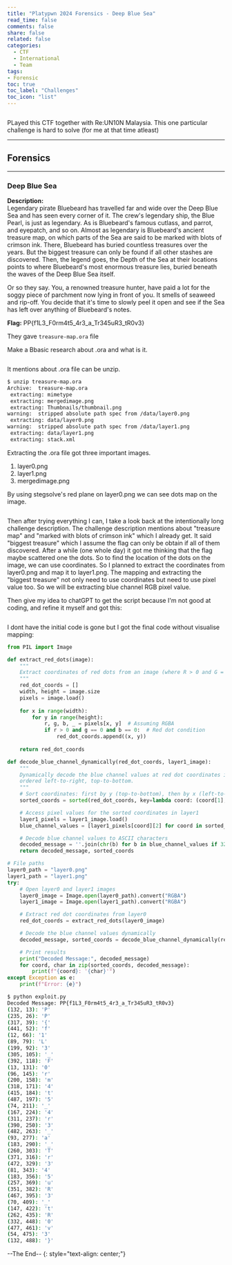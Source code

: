 ```yaml
---
title: "Platypwn 2024 Forensics - Deep Blue Sea"
read_time: false
comments: false
share: false
related: false
categories:
  - CTF
  - International
  - Team
tags:
- Forensic
toc: true
toc_label: "Challenges"
toc_icon: "list"
---
```


<img src="/assets/images/platypwn24/flag.png" alt="">

PLayed this CTF together with Re:UN10N Malaysia. This one particular challenge is hard to solve (for me at that time atleast)

---

## Forensics


---

### Deep Blue Sea
**Description:**<br>
Legendary pirate Bluebeard has travelled far and wide over the Deep Blue Sea and has seen every corner of it. The crew's legendary ship, the Blue Pearl, is just as legendary. As is Bluebeard's famous cutlass, and parrot, and eyepatch, and so on. Almost as legendary is Bluebeard's ancient treasure map, on which parts of the Sea are said to be marked with blots of crimson ink. There, Bluebeard has buried countless treasures over the years. But the biggest treasure can only be found if all other stashes are discovered. Then, the legend goes, the Depth of the Sea at their locations points to where Bluebeard's most enormous treasure lies, buried beneath the waves of the Deep Blue Sea itself.

Or so they say. You, a renowned treasure hunter, have paid a lot for the soggy piece of parchment now lying in front of you. It smells of seaweed and rip-off. You decide that it's time to slowly peel it open and see if the Sea has left over anything of Bluebeard's notes.

**Flag:**
PP{f1L3_F0rm4t5_4r3_a_Tr345uR3_tR0v3}

They gave `treasure-map.ora` file

Make a Bbasic research about .ora and what is it.

<img src="/assets/images/platypwn24/image1.png" alt="">

It mentions about .ora file can be unzip.

```bash
$ unzip treasure-map.ora
Archive:  treasure-map.ora
 extracting: mimetype
 extracting: mergedimage.png
 extracting: Thumbnails/thumbnail.png
warning:  stripped absolute path spec from /data/layer0.png
 extracting: data/layer0.png
warning:  stripped absolute path spec from /data/layer1.png
 extracting: data/layer1.png
 extracting: stack.xml
```

Extracting the .ora file got three important images.
1. layer0.png
2. layer1.png
3. mergedimage.png

By using stegsolve's red plane on layer0.png we can see dots map on the image.

<img src="/assets/images/platypwn24/image2.png" alt="">

Then after trying everything I can, I take a look back at the intentionally long challenge description. The challenge description mentions about "treasure map" and "marked with blots of crimson ink" which I already get. It said "biggest treasure" which I assume the flag can only be obtain if all of them discovered. After a while (one whole day) it got me thinking that the flag maybe scattered one the dots. So to find the location of the dots on the image, we can use coordinates. So I planned to extract the coordinates from layer0.png and map it to layer1.png. The mapping and extracting the "biggest treasure" not only need to use coordinates but need to use pixel value too. So we will be extracting blue channel RGB pixel value.

Then give my idea to chatGPT to get the script because I'm not good at coding, and refine it myself and got this:

<img src="/assets/images/platypwn24/image3.png" alt="">

I dont have the initial code is gone but I got the final code without visualise mapping:

```python
from PIL import Image

def extract_red_dots(image):
    """
    Extract coordinates of red dots from an image (where R > 0 and G = B = 0).
    """
    red_dot_coords = []
    width, height = image.size
    pixels = image.load()
    
    for x in range(width):
        for y in range(height):
            r, g, b, _ = pixels[x, y]  # Assuming RGBA
            if r > 0 and g == 0 and b == 0:  # Red dot condition
                red_dot_coords.append((x, y))
    
    return red_dot_coords

def decode_blue_channel_dynamically(red_dot_coords, layer1_image):
    """
    Dynamically decode the blue channel values at red dot coordinates in layer1, 
    ordered left-to-right, top-to-bottom.
    """
    # Sort coordinates: first by y (top-to-bottom), then by x (left-to-right)
    sorted_coords = sorted(red_dot_coords, key=lambda coord: (coord[1], coord[0]))

    # Access pixel values for the sorted coordinates in layer1
    layer1_pixels = layer1_image.load()
    blue_channel_values = [layer1_pixels[coord][2] for coord in sorted_coords]

    # Decode blue channel values to ASCII characters
    decoded_message = ''.join(chr(b) for b in blue_channel_values if 32 <= b <= 126)
    return decoded_message, sorted_coords

# File paths
layer0_path = "layer0.png"
layer1_path = "layer1.png"
try:
    # Open layer0 and layer1 images
    layer0_image = Image.open(layer0_path).convert("RGBA")
    layer1_image = Image.open(layer1_path).convert("RGBA")

    # Extract red dot coordinates from layer0
    red_dot_coords = extract_red_dots(layer0_image)

    # Decode the blue channel values dynamically
    decoded_message, sorted_coords = decode_blue_channel_dynamically(red_dot_coords, layer1_image)

    # Print results
    print("Decoded Message:", decoded_message)
    for coord, char in zip(sorted_coords, decoded_message):
        print(f"{coord}: '{char}'")
except Exception as e:
    print(f"Error: {e}")
```

```bash
$ python exploit.py
Decoded Message: PP{f1L3_F0rm4t5_4r3_a_Tr345uR3_tR0v3}
(132, 13): 'P'
(235, 26): 'P'
(317, 39): '{'
(441, 52): 'f'
(12, 66): '1'
(89, 79): 'L'
(199, 92): '3'
(305, 105): '_'
(392, 118): 'F'
(13, 131): '0'
(96, 145): 'r'
(200, 158): 'm'
(318, 171): '4'
(415, 184): 't'
(487, 197): '5'
(74, 211): '_'
(167, 224): '4'
(311, 237): 'r'
(390, 250): '3'
(482, 263): '_'
(93, 277): 'a'
(183, 290): '_'
(260, 303): 'T'
(371, 316): 'r'
(472, 329): '3'
(81, 343): '4'
(183, 356): '5'
(257, 369): 'u'
(351, 382): 'R'
(467, 395): '3'
(70, 409): '_'
(147, 422): 't'
(262, 435): 'R'
(332, 448): '0'
(477, 461): 'v'
(54, 475): '3'
(132, 488): '}'
```

--The End--
{: style="text-align: center;"}